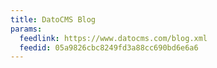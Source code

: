 ```yaml
---
title: DatoCMS Blog
params:
  feedlink: https://www.datocms.com/blog.xml
  feedid: 05a9826cbc8249fd3a88cc690bd6e6a6
---
```

